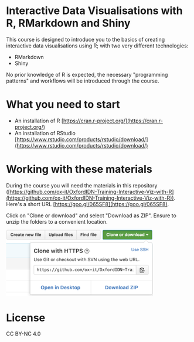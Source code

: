# Interactive Data Visualisations with R, RMarkdown and Shiny

This course is designed to introduce you to the basics of creating interactive data visualisations using R; with two very different technologies:

- RMarkdown
- Shiny

No prior knowledge of R is expected, the necessary "programming patterns" and workflows will be introduced through the course.

# What you need to start

- An installation of R [https://cran.r-project.org/](https://cran.r-project.org/)
- An installation of RStudio [https://www.rstudio.com/products/rstudio/download/](https://www.rstudio.com/products/rstudio/download/)

# Working with these materials

During the course you will need the materials in this repository ([https://github.com/ox-it/OxfordIDN-Training-Interactive-Viz-with-R](https://github.com/ox-it/OxfordIDN-Training-Interactive-Viz-with-R)). Here's a short URL [https://goo.gl/065SF8](https://goo.gl/065SF8).

Click on "Clone or download" and select "Download as ZIP". Ensure to unzip the folders to a convenient location.


<img src="/download-repo.png" width="400">

# License

CC BY-NC 4.0
